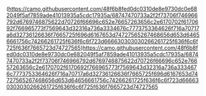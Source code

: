 (https://camo.githubusercontent.com/48f6b8fed0dc0310de8e9730dc0e682049f5af7859ade41013935a5cdc17935a/68747470733a2f2f73706f746966792d6769746875622d70726f66696c652e76657263656c2e6170702f6170692f766965773f7569643d32316a736a3334676c7773753364626f716a70717a6d32736126636f7665725f696d6167653d74727565267468656d653d64656661756c74266261725f636f6c6f723d666630303030266261725f636f6c6f725f636f7665723d74727565)https://camo.githubusercontent.com/48f6b8fed0dc0310de8e9730dc0e682049f5af7859ade41013935a5cdc17935a/68747470733a2f2f73706f746966792d6769746875622d70726f66696c652e76657263656c2e6170702f6170692f766965773f7569643d32316a736a3334676c7773753364626f716a70717a6d32736126636f7665725f696d6167653d74727565267468656d653d64656661756c74266261725f636f6c6f723d666630303030266261725f636f6c6f725f636f7665723d74727565
